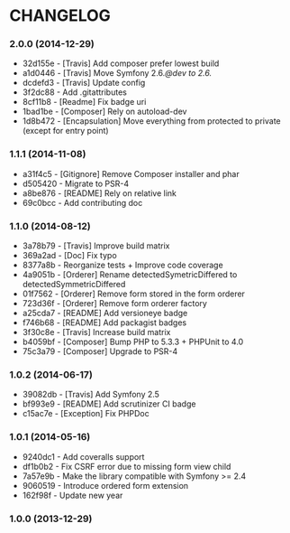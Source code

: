 # CHANGELOG

### 2.0.0 (2014-12-29)

 * 32d155e - [Travis] Add composer prefer lowest build
 * a1d0446 - [Travis] Move Symfony 2.6.*@dev to 2.6.*
 * dcdefd3 - [Travis] Update config
 * 3f2dc88 - Add .gitattributes
 * 8cf11b8 - [Readme] Fix badge uri
 * 1bad1be - [Composer] Rely on autoload-dev
 * 1d8b472 - [Encapsulation] Move everything from protected to private (except for entry point)

### 1.1.1 (2014-11-08)

 * a31f4c5 - [Gitignore] Remove Composer installer and phar
 * d505420 - Migrate to PSR-4
 * a8be876 - [README] Rely on relative link
 * 69c0bcc - Add contributing doc

### 1.1.0 (2014-08-12)

 * 3a78b79 - [Travis] Improve build matrix
 * 369a2ad - [Doc] Fix typo
 * 8377a8b - Reorganize tests + Improve code coverage
 * 4a9051b - [Orderer] Rename detectedSymetricDiffered to detectedSymmetricDiffered
 * 01f7562 - [Orderer] Remove form stored in the form orderer
 * 723d36f - [Orderer] Remove form orderer factory
 * a25cda7 - [README] Add versioneye badge
 * f746b68 - [README] Add packagist badges
 * 3f30c8e - [Travis] Increase build matrix
 * b4059bf - [Composer] Bump PHP to 5.3.3 + PHPUnit to 4.0
 * 75c3a79 - [Composer] Upgrade to PSR-4

### 1.0.2 (2014-06-17)

 * 39082db - [Travis] Add Symfony 2.5
 * bf993e9 - [README] Add scrutinizer CI badge
 * c15ac7e - [Exception] Fix PHPDoc

### 1.0.1 (2014-05-16)

 * 9240dc1 - Add coveralls support
 * df1b0b2 - Fix CSRF error due to missing form view child
 * 7a57e9b - Make the library compatible with Symfony >= 2.4
 * 9060519 - Introduce ordered form extension
 * 162f98f - Update new year

### 1.0.0 (2013-12-29)
